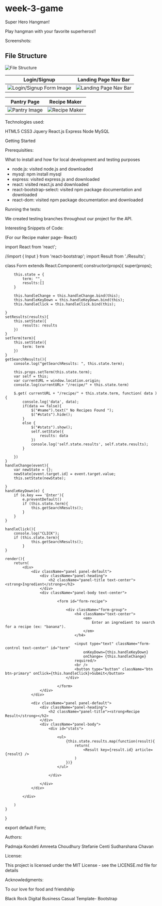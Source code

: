 # week-3-game

Super Hero Hangman!

Play hangman with your favorite superheros!!

Screenshots:

File Structure
--------------

![File Structure](/readme_images/file_structure.JPG?raw=true"file_structure.JPG") 

Login/Signup | Landing Page Nav Bar
-------------|---------------------
![Login/Signup Form Image](/readme_images/sign-in.jpg?raw=true"sign-in.jpg") | ![Landing Page Nav Bar](/readme_images/landing.jpg?raw=true"landing.jpg")

Pantry Page | Recipe Maker
-------------|---------------------
![Pantry Image](/readme_images/pantry.jpg?raw=true"pantry.jpg") | ![Recipe Maker](/readme_images/recipemaker.JPG?raw=true"recipemaker.JPG")


Technologies used:

HTML5
CSS3
Jquery
React.js
Express
Node
MySQL

Getting Started

Prerequisities:

What to install and how for local development and testing purposes

- node.js: visited node.js and downloaded
- mysql: npm install mysql
- express: visited express.js and downloaded
- react: visited react.js and downloaded
- react-bootstrap-select: visited npm package documentation and downloaded
- react-dom: visited npm package documentation and downloaded


Running the tests:

We created testing branches throughout our project for the API. 


Interesting Snippets of Code:

(For our Recipe maker page- React)

import React from 'react';

//import { Input } from 'react-bootstrap';
import Result from './Results';

class Form extends React.Component{
	constructor(props){
		super(props);

		this.state = {
			term: "",
			results:[]
		}
		
		this.handleChange = this.handleChange.bind(this);
		this.handleKeyDown = this.handleKeyDown.bind(this);
		this.handleClick = this.handleClick.bind(this);

	}
	setResults(results){
		this.setState({
			results: results
		})
	}
	setTerm(term){
		this.setState({
			term: term
		})
	}
	getSearchResults(){
		console.log("getSearchResults: ", this.state.term);

		this.props.setTerm(this.state.term);
		var self = this;
		var currentURL = window.location.origin;
		console.log(currentURL+ "/recipe/" + this.state.term)

		$.get( currentURL + "/recipe/" + this.state.term, function( data ) {
			console.log('data', data);
			if(data == false){
				$("#name").text(" No Recipes Found ");
				$("#stats").hide();
			}
			else {
				$("#stats").show();
				self.setState({
              		results: data
            	})
            	console.log('self.state.results', self.state.results);
			}
			
		})
	}
	handleChange(event){
		var newState = {};
		newState[event.target.id] = event.target.value;
		this.setState(newState);
		
	}
	handleKeyDown(e) {
		if (e.key === 'Enter'){
			e.preventDefault()
			if (this.state.term){
      			this.getSearchResults();
      		}
    	}
  	}
	
	handleClick(){
		console.log("CLICK");
		if (this.state.term){
      			this.getSearchResults();
      		}	
	}	

	render(){
		return(
			<div>
				<div className="panel panel-default">
					<div className="panel-heading">
						<h2 className="panel-title text-center"><strong>Ingredient</strong></h2>
					</div>
					<div className="panel-body text-center">

							<form id="form-recipe">

								<div className="form-group">
									<h4 className="text-center">
										<em>
											Enter an ingredient to search for a recipe (ex: "banana").
										</em>
									</h4>
					
									<input type="text" className="form-control text-center" id="term" 
										onKeyDown={this.handleKeyDown} 
										onChange= {this.handleChange} 
									required/>
									<br />
									<button type="button" className="btn btn-primary" onClick={this.handleClick}>Submit</button>
								</div>

							</form>
					</div>
				</div>

				<div className="panel panel-default">
					<div className="panel-heading">
						<h2 className="panel-title"><strong>Recipe Result</strong></h2>
					</div>
					<div className="panel-body">
						<div id="stats">

							<ul>
								{this.state.results.map(function(result){
									return(
										<Result key={result.id} article={result} />
									)
								})}
							</ul>

						</div>
						
					</div>
				</div>

			</div>

		)
	}
}

export default Form;


Authors:

Padmaja Kondeti
Amreeta Choudhury
Stefanie Centi
Sudharshana Chavan

License:

This project is licensed under the MIT License - see the LICENSE.md file for details

Acknowledgments:

To our love for food and friendship

Black Rock Digital Business Casual Template- Bootstrap
